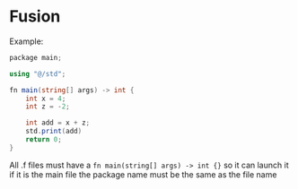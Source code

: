 # Fusion

Example:
```cs
package main;

using "@/std";

fn main(string[] args) -> int {
    int x = 4;
    int z = -2;

    int add = x + z;
    std.print(add)
    return 0;
}
```

All .f files must have a `fn main(string[] args) -> int {}` so it can launch it if it is the main file
the package name must be the same as the file name